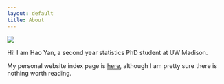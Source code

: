 ```yaml
---
layout: default
title: About
---
```


<img src="{{ '/assets/images/what-the-hell.jpg' | relative_url }}"/>


Hi! I am Hao Yan, a second year statistics PhD student at UW Madison. 

My personal website index page is [here](http://ezyhdxm.github.io/), although I am pretty sure there is nothing worth reading. 
